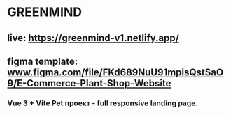 # GREENMIND 

## live: https://greenmind-v1.netlify.app/
## figma template: www.figma.com/file/FKd689NuU91mpisQstSaO9/E-Commerce-Plant-Shop-Website

###  Vue 3 + Vite Pet проект - full responsive landing page.
